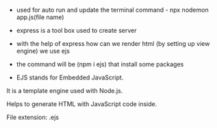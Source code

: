 - used for auto run and update the terminal
command -  npx nodemon app.js(file name)

- express is a tool box used to create server

- with the help of express how can we render html (by setting up view engine) we use ejs 
- the command will be (npm i ejs) that install some packages

- EJS stands for Embedded JavaScript.

It is a template engine used with Node.js.

Helps to generate HTML with JavaScript code inside.

File extension: .ejs